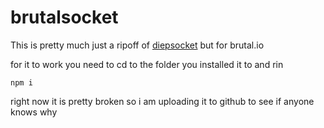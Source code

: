 # brutalsocket
This is pretty much just a ripoff of [diepsocket](https://github.com/Cazka/diepsocket/blob/master/src/diepsocket.js) but for brutal.io

for it to work you need to cd to the folder you installed it to and rin 
```
npm i
```
right now it is pretty broken so i am uploading it to github to see if anyone knows why
